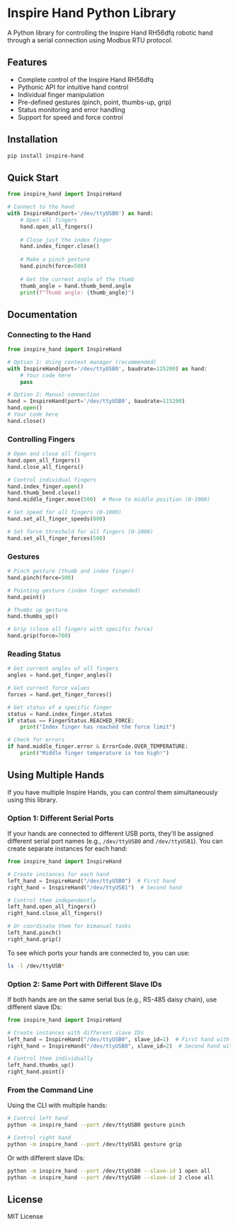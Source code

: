 # Inspire Hand Python Library

A Python library for controlling the Inspire Hand RH56dfq robotic hand through a serial connection using Modbus RTU protocol.

## Features

- Complete control of the Inspire Hand RH56dfq
- Pythonic API for intuitive hand control
- Individual finger manipulation
- Pre-defined gestures (pinch, point, thumbs-up, grip)
- Status monitoring and error handling
- Support for speed and force control

## Installation

```bash
pip install inspire-hand
```

## Quick Start

```python
from inspire_hand import InspireHand

# Connect to the hand
with InspireHand(port='/dev/ttyUSB0') as hand:
    # Open all fingers
    hand.open_all_fingers()
    
    # Close just the index finger
    hand.index_finger.close()
    
    # Make a pinch gesture
    hand.pinch(force=500)
    
    # Get the current angle of the thumb
    thumb_angle = hand.thumb_bend.angle
    print(f"Thumb angle: {thumb_angle}")
```

## Documentation

### Connecting to the Hand

```python
from inspire_hand import InspireHand

# Option 1: Using context manager (recommended)
with InspireHand(port='/dev/ttyUSB0', baudrate=115200) as hand:
    # Your code here
    pass

# Option 2: Manual connection
hand = InspireHand(port='/dev/ttyUSB0', baudrate=115200)
hand.open()
# Your code here
hand.close()
```

### Controlling Fingers

```python
# Open and close all fingers
hand.open_all_fingers()
hand.close_all_fingers()

# Control individual fingers
hand.index_finger.open()
hand.thumb_bend.close()
hand.middle_finger.move(500)  # Move to middle position (0-1000)

# Set speed for all fingers (0-1000)
hand.set_all_finger_speeds(800)

# Set force threshold for all fingers (0-1000)
hand.set_all_finger_forces(500)
```

### Gestures

```python
# Pinch gesture (thumb and index finger)
hand.pinch(force=500)

# Pointing gesture (index finger extended)
hand.point()

# Thumbs up gesture
hand.thumbs_up()

# Grip (close all fingers with specific force)
hand.grip(force=700)
```

### Reading Status

```python
# Get current angles of all fingers
angles = hand.get_finger_angles()

# Get current force values
forces = hand.get_finger_forces()

# Get status of a specific finger
status = hand.index_finger.status
if status == FingerStatus.REACHED_FORCE:
    print("Index finger has reached the force limit")

# Check for errors
if hand.middle_finger.error & ErrorCode.OVER_TEMPERATURE:
    print("Middle finger temperature is too high!")
```

## Using Multiple Hands

If you have multiple Inspire Hands, you can control them simultaneously using this library.

### Option 1: Different Serial Ports

If your hands are connected to different USB ports, they'll be assigned different serial port names (e.g., `/dev/ttyUSB0` and `/dev/ttyUSB1`). You can create separate instances for each hand:

```python
from inspire_hand import InspireHand

# Create instances for each hand
left_hand = InspireHand("/dev/ttyUSB0")  # First hand
right_hand = InspireHand("/dev/ttyUSB1")  # Second hand

# Control them independently
left_hand.open_all_fingers()
right_hand.close_all_fingers()

# Or coordinate them for bimanual tasks
left_hand.pinch()
right_hand.grip()
```

To see which ports your hands are connected to, you can use:
```bash
ls -l /dev/ttyUSB*
```

### Option 2: Same Port with Different Slave IDs

If both hands are on the same serial bus (e.g., RS-485 daisy chain), use different slave IDs:

```python
from inspire_hand import InspireHand

# Create instances with different slave IDs
left_hand = InspireHand("/dev/ttyUSB0", slave_id=1)  # First hand with ID 1
right_hand = InspireHand("/dev/ttyUSB0", slave_id=2)  # Second hand with ID 2

# Control them individually
left_hand.thumbs_up()
right_hand.point()
```

### From the Command Line

Using the CLI with multiple hands:

```bash
# Control left hand
python -m inspire_hand --port /dev/ttyUSB0 gesture pinch

# Control right hand
python -m inspire_hand --port /dev/ttyUSB1 gesture grip
```

Or with different slave IDs:

```bash
python -m inspire_hand --port /dev/ttyUSB0 --slave-id 1 open all
python -m inspire_hand --port /dev/ttyUSB0 --slave-id 2 close all
```

## License

MIT License 